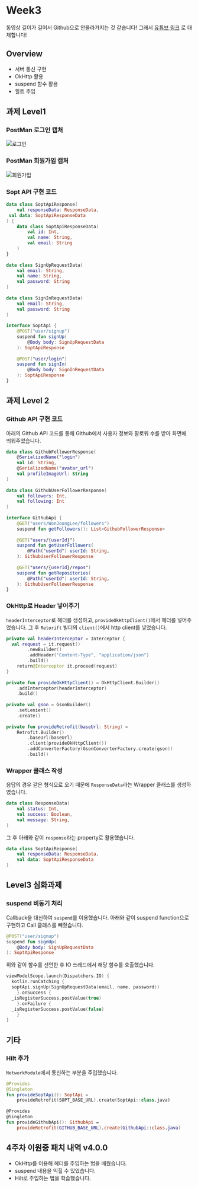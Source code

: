 # Week3
동영상 길이가 길어서 Github으로 안올라가지는 것 같습니다!
그래서 [유튜브 링크](https://youtu.be/jzVyWdOIH50) 로 대체합니다!

## Overview
- 서버 통신 구현
- OkHttp 활용
- suspend 함수 활용
- 힐트 주입

## 과제 Level1
### PostMan 로그인 캡처
![로그인](https://user-images.githubusercontent.com/57510192/141303434-4b450ed4-c347-4fcb-830b-688c2d8b5405.PNG)
### PostMan 회원가입 캡처
![회원가입](https://user-images.githubusercontent.com/57510192/141303440-8ed161a5-5220-4802-8c18-98a08a742582.PNG)
### Sopt API 구현 코드
```kotlin
data class SoptApiResponse(  
    val responseData: ResponseData,  
 val data: SoptApiResponseData  
) {  
    data class SoptApiResponseData(  
        val id: Int,  
		val name: String,  
		val email: String  
    )  
}  
  
data class SignUpRequestData(  
    val email: String,  
	val name: String,  
	val password: String  
)  
  
data class SignInRequestData(  
    val email: String,  
	val password: String  
)  
  
interface SoptApi {  
    @POST("user/signup")  
    suspend fun signUp(  
        @Body body: SignUpRequestData  
    ): SoptApiResponse  
  
    @POST("user/login")  
    suspend fun signIn(  
        @Body body: SignInRequestData  
    ): SoptApiResponse  
}
```
## 과제 Level 2
### Github API 구현 코드
아래의 Github API 코드를 통해 Github에서 사용자 정보와 팔로워 수를 받아 화면에 띄워주었습니다.
```kotlin
data class GithubFollowerResponse(  
    @SerializedName("login")  
    val id: String,  
	@SerializedName("avatar_url")  
    val profileImageUrl: String  
)  
  
data class GithubUserFollowerResponse(  
    val followers: Int,  
	val following: Int  
)  
  
interface GithubApi {  
    @GET("users/WonJoongLee/followers")  
    suspend fun getFollowers(): List<GithubFollowerResponse>  
  
    @GET("users/{userId}")  
    suspend fun getUserFollowers(  
        @Path("userId") userId: String,  
	): GithubUserFollowerResponse  
  
    @GET("users/{userId}/repos")  
    suspend fun getRepositories(  
        @Path("userId") userId: String,  
	): GithubUserFollowerResponse  
}
```
### OkHttp로 Header 넣어주기
`headerInterceptor`로 헤더를 생성하고, `provideOkHttpClient()`에서 헤더를 넣어주었습니다.
그 후 `Retorift` 빌더의 `client()`에서 http client를 넣었습니다.
```kotlin
private val headerInterceptor = Interceptor {  
  val request = it.request()  
        .newBuilder()  
        .addHeader("Content-Type", "application/json")  
        .build()  
    return@Interceptor it.proceed(request)  
}  
  
private fun provideOkHttpClient() = OkHttpClient.Builder()  
    .addInterceptor(headerInterceptor)  
    .build()  
  
private val gson = GsonBuilder()  
    .setLenient()  
    .create()  
  
private fun provideRetrofit(baseUrl: String) =  
    Retrofit.Builder()  
        .baseUrl(baseUrl)  
        .client(provideOkHttpClient())  
        .addConverterFactory(GsonConverterFactory.create(gson))  
        .build()
```
### Wrapper 클래스 작성
응답의 경우 같은 형식으로 오기 때문에 `ResponseData`라는 Wrapper 클래스를 생성하였습니다.
```kotlin
data class ResponseData(  
    val status: Int,  
	val success: Boolean,  
	val message: String,  
)
```
그 후 아래와 같이 `response`라는 property로 활용했습니다.
```kotlin
data class SoptApiResponse(  
    val responseData: ResponseData,  
	val data: SoptApiResponseData  
)
```
## Level3 심화과제
### suspend 비동기 처리
Callback을 대신하여 `suspend`를 이용했습니다. 아래와 같이 suspend function으로 구현하고 Call 클래스를 빼줬습니다.
```kotlin
@POST("user/signup")  
suspend fun signUp(  
    @Body body: SignUpRequestData  
): SoptApiResponse
```
위와 같이 함수를 선언한 후 IO 쓰레드에서 해당 함수를 호출했습니다.
```kotlin
viewModelScope.launch(Dispatchers.IO) {  
  kotlin.runCatching {  
  soptApi.signUp(SignUpRequestData(email, name, password))  
    }.onSuccess {  
  _isRegisterSuccess.postValue(true)  
    }.onFailure {  
  _isRegisterSuccess.postValue(false)  
    }  
}
```
## 기타
### Hilt 추가
`NetworkModule`에서 통신하는 부분을 주입했습니다.
```kotlin
@Provides  
@Singleton  
fun provideSoptApi(): SoptApi =  
    provideRetrofit(SOPT_BASE_URL).create(SoptApi::class.java)  
  
@Provides  
@Singleton  
fun provideGithubApi(): GithubApi =  
    provideRetrofit(GITHUB_BASE_URL).create(GithubApi::class.java)
```
## 4주차 이원중 패치 내역 v4.0.0
- OkHttp를 이용해 헤더를 주입하는 법을 배웠습니다.
- suspend 내용을 익힐 수 있었습니다.
- Hilt로 주입하는 법을 학습했습니다.
